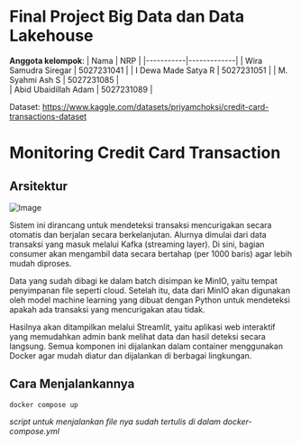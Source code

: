 # Final Project Big Data dan Data Lakehouse

**Anggota kelompok**:
| Nama      | NRP         |
|-----------|-------------|
| Wira Samudra Siregar  | 5027231041  |
| I Dewa Made Satya R   | 5027231051  |
| M. Syahmi Ash S  | 5027231085  |  
| Abid Ubaidillah Adam  | 5027231089  |


Dataset: https://www.kaggle.com/datasets/priyamchoksi/credit-card-transactions-dataset

# Monitoring Credit Card Transaction

## Arsitektur

![Image](https://github.com/user-attachments/assets/97fe739f-077e-446b-b5f5-f8a229193b3b)

Sistem ini dirancang untuk mendeteksi transaksi mencurigakan secara otomatis dan berjalan secara berkelanjutan. Alurnya dimulai dari data transaksi yang masuk melalui Kafka (streaming layer). Di sini, bagian consumer akan mengambil data secara bertahap (per 1000 baris) agar lebih mudah diproses.

Data yang sudah dibagi ke dalam batch disimpan ke MinIO, yaitu tempat penyimpanan file seperti cloud. Setelah itu, data dari MinIO akan digunakan oleh model machine learning yang dibuat dengan Python untuk mendeteksi apakah ada transaksi yang mencurigakan atau tidak.

Hasilnya akan ditampilkan melalui Streamlit, yaitu aplikasi web interaktif yang memudahkan admin bank melihat data dan hasil deteksi secara langsung. Semua komponen ini dijalankan dalam container menggunakan Docker agar mudah diatur dan dijalankan di berbagai lingkungan.


## Cara Menjalankannya

`docker compose up`

*script untuk menjalankan file nya sudah tertulis di dalam docker-compose.yml*
